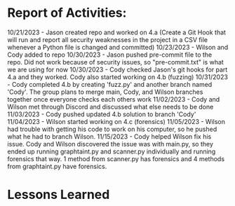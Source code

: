 # Report of Activities:
10/21/2023 - Jason created repo and worked on 4.a (Create a Git Hook that will run and report all security weaknesses in the project in a CSV file whenever a Python file is changed and committed)
10/23/2023 - Wilson and Cody added to repo
10/30/2023 - Jason pushed pre-commit file to the repo. Did not work because of security issues, so "pre-commit.txt" is what we are using for now
10/30/2023 - Cody checked Jason's git hooks for part 4.a and they worked. Cody also started working on 4.b (fuzzing)
10/31/2023 - Cody completed 4.b by creating 'fuzz.py' and another branch named 'Cody'. The group plans to merge main, Cody, and Wilson branches together once everyone checks each others work 
11/02/2023 - Cody and Wilson met through Discord and discussed what else needs to be done 
11/03/2023 - Cody pushed updated 4.b solution to branch 'Cody'
11/04/2023 - Wilson started working on 4.c (forensics)
11/05/2023 - Wilson had trouble with getting his code to work on his computer, so he pushed what he had to branch Wilson.
11/15/2023 - Cody helped Wilson fix his issue. Cody and Wilson discovered the issue was with main.py, so they ended up running graphtaint.py and scanner.py individually and running forensics that way. 1 method from scanner.py has forensics and 4 methods from graphtaint.py have forensics.
# Lessons Learned
